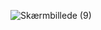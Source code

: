 ![Skærmbillede (9)](https://user-images.githubusercontent.com/80887403/111614052-75dff380-87df-11eb-9b11-4a951d8368c7.png)
